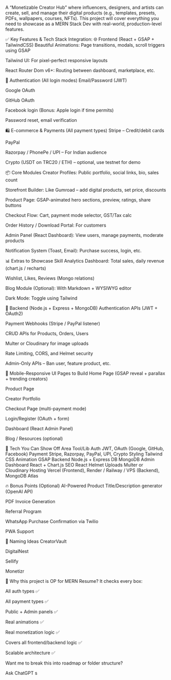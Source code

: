 A “Monetizable Creator Hub” where influencers, designers, and artists can create, sell, and manage their digital products (e.g., templates, presets, PDFs, wallpapers, courses, NFTs).
This project will cover everything you need to showcase as a MERN Stack Dev with real-world, production-level features.

✅ Key Features & Tech Stack Integration:
🌐 Frontend (React + GSAP + TailwindCSS)
Beautiful Animations: Page transitions, modals, scroll triggers using GSAP

Tailwind UI: For pixel-perfect responsive layouts

React Router Dom v6+: Routing between dashboard, marketplace, etc.

🔐 Authentication (All login modes)
Email/Password (JWT)

Google OAuth

GitHub OAuth

Facebook login (Bonus: Apple login if time permits)

Password reset, email verification

🛍️ E-commerce & Payments (All payment types)
Stripe – Credit/debit cards

PayPal

Razorpay / PhonePe / UPI – For Indian audience

Crypto (USDT on TRC20 / ETH) – optional, use testnet for demo

📦 Core Modules
Creator Profiles: Public portfolio, social links, bio, sales count

Storefront Builder: Like Gumroad – add digital products, set price, discounts

Product Page: GSAP-animated hero sections, preview, ratings, share buttons

Checkout Flow: Cart, payment mode selector, GST/Tax calc

Order History / Download Portal: For customers

Admin Panel (React Dashboard): View users, manage payments, moderate products

Notification System (Toast, Email): Purchase success, login, etc.

📊 Extras to Showcase Skill
Analytics Dashboard: Total sales, daily revenue (chart.js / recharts)

Wishlist, Likes, Reviews (Mongo relations)

Blog Module (Optional): With Markdown + WYSIWYG editor

Dark Mode: Toggle using Tailwind

🧠 Backend (Node.js + Express + MongoDB)
Authentication APIs (JWT + OAuth2)

Payment Webhooks (Stripe / PayPal listener)

CRUD APIs for Products, Orders, Users

Multer or Cloudinary for image uploads

Rate Limiting, CORS, and Helmet security

Admin-Only APIs – Ban user, feature product, etc.

📱 Mobile-Responsive UI Pages to Build
Home Page (GSAP reveal + parallax + trending creators)

Product Page

Creator Portfolio

Checkout Page (multi-payment mode)

Login/Register (OAuth + form)

Dashboard (React Admin Panel)

Blog / Resources (optional)

💼 Tech You Can Show Off
Area	Tool/Lib
Auth	JWT, OAuth (Google, GitHub, Facebook)
Payment	Stripe, Razorpay, PayPal, UPI, Crypto
Styling	Tailwind CSS
Animation	GSAP
Backend	Node.js + Express
DB	MongoDB
Admin Dashboard	React + Chart.js
SEO	React Helmet
Uploads	Multer or Cloudinary
Hosting	Vercel (Frontend), Render / Railway / VPS (Backend), MongoDB Atlas

🔥 Bonus Points (Optional)
AI-Powered Product Title/Description generator (OpenAI API)

PDF Invoice Generation

Referral Program

WhatsApp Purchase Confirmation via Twilio

PWA Support

🧠 Naming Ideas
CreatorVault

DigitalNest

Sellify

Monetizr

🚀 Why this project is OP for MERN Resume?
It checks every box:

All auth types ✅

All payment types ✅

Public + Admin panels ✅

Real animations ✅

Real monetization logic ✅

Covers all frontend/backend logic ✅

Scalable architecture ✅

Want me to break this into roadmap or folder structure?









Ask ChatGPT
s